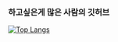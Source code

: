 ### 하고싶은게 많은 사람의 깃허브 

[![Top Langs](https://github-readme-stats.vercel.app/api/top-langs/?username=nakano79)](https://github.com/anuraghazra/github-readme-stats)
